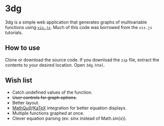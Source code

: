 # 3dg
3dg is a simple web application that generates graphs of multivariable functions using [`vis.js`](http://visjs.org/). Much of this code was borrowed from the `vis.js` tutorials. 

## How to use
Clone or download the source code. If you download the `zip` file, extract the contents to your desired location. Open `3dg.html`. 

## Wish list
- Catch undefined values of the function.
- ~~User controls for graph options.~~
- Better layout.
- [MathQuill](https://github.com/mathquill/mathquill)/[KaTeX](https://github.com/Khan/KaTeX) integration for better equation displays. 
- Multiple functions graphed at once. 
- Clever equation parsing (ex: sinx instead of Math.sin(x)). 
